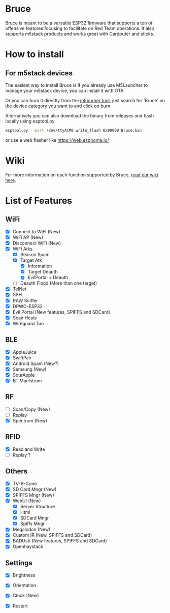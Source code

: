 # Bruce

Bruce is meant to be a versatile ESP32 firmware that supports a ton of offensive features focusing to facilitate on Red Team operations.
It also supports m5stack products and works great with Cardputer and sticks.

# How to install
## For m5stack devices
The easiest way to install Bruce is if you already use M5Launcher to manage your m5stack device, you can install it with OTA

Or you can burn it directly from the [m5burner tool](https://docs.m5stack.com/en/download), just search for 'Bruce' on the device category you want to and click on burn

Alternatively you can also download the binary from releases and flash locally using esptool.py
```sh
esptool.py --port /dev/ttyACM0 write_flash 0x00000 Bruce.bin
```
or use a web flasher like https://web.esphome.io/

# Wiki
For more information on each function supported by Bruce, [read our wiki here](https://example.com).

# List of Features

## WiFi
- [x] Connect to WiFi (New)
- [x] WiFi AP (New)
- [x] Disconnect WiFi (New)
- [X] WiFi Atks
    - [x] Beacon Spam
    - [x] Target Atk
        - [x] Information
        - [X] Target Deauth
        - [X] EvilPortal + Deauth
    - [ ] Deauth Flood (More than one target)
- [X] TelNet
- [X] SSH
- [x] RAW Sniffer
- [x] DPWO-ESP32
- [x] Evil Portal (New features, SPIFFS and SDCard)
- [X] Scan Hosts
- [x] Wireguard Tun

## BLE
- [X] AppleJuice
- [X] SwiftPair
- [X] Android Spam (New?)
- [X] Samsung (New)
- [X] SourApple
- [X] BT Maelstrom

## RF
- [ ] Scan/Copy (New)
- [ ] Replay
- [x] Spectrum (New)

## RFID
- [x] Read and Write
- [ ] Replay ?

## Others
- [x] TV-B-Gone
- [x] SD Card Mngr (New)
- [x] SPIFFS Mngr (New)
- [x] WebUI (New)
    - [x] Server Structure
    - [x] Html
    - [x] SDCard Mngr
    - [x] Spiffs Mngr
- [x] Megalodon (New)
- [x] Custom IR (New, SPIFFS and SDCard)
- [x] BADUsb (New features, SPIFFS and SDCard)
- [X] Openhaystack

## Settings
- [x] Brightness
- [x] Orientation
- [x] Clock (New)
- [x] Restart

     


